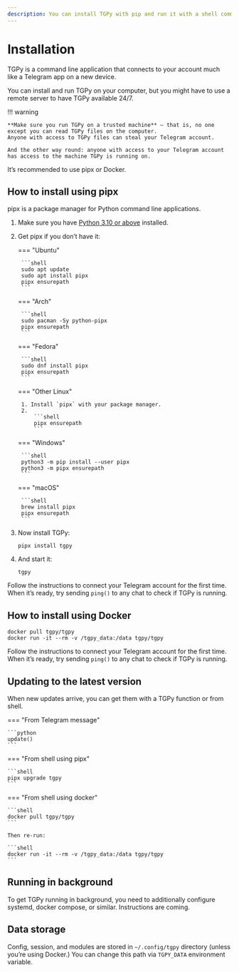 ```yaml
---
description: You can install TGPy with pip and run it with a shell command. To update TGPy, use update() function.
---
```


# Installation

TGPy is a command line application that connects to your account much like a Telegram app on a new device.

You can install and run TGPy on your computer, but you might have to use a remote server to have TGPy available 24/7.

!!! warning

    **Make sure you run TGPy on a trusted machine** — that is, no one except you can read TGPy files on the computer.
    Anyone with access to TGPy files can steal your Telegram account.

    And the other way round: anyone with access to your Telegram account has access to the machine TGPy is running on.

It’s recommended to use pipx or Docker.

## How to install using pipx

pipx is a package manager for Python command line applications. 

1. Make sure you have [Python 3.10 or above](https://www.python.org/) installed.

2. Get pipx if you don’t have it:

    === "Ubuntu"
    
        ```shell
        sudo apt update
        sudo apt install pipx
        pipx ensurepath
        ```
    
    === "Arch"
    
        ```shell
        sudo pacman -Sy python-pipx
        pipx ensurepath
        ```
    
    === "Fedora"
    
        ```shell
        sudo dnf install pipx
        pipx ensurepath
        ```
    
    === "Other Linux"
    
        1. Install `pipx` with your package manager.
        2. 
            ```shell
            pipx ensurepath
            ```
    
    === "Windows"
    
        ```shell
        python3 -m pip install --user pipx
        python3 -m pipx ensurepath 
        ```
    
    === "macOS"
    
        ```shell
        brew install pipx
        pipx ensurepath
        ```

3. Now install TGPy:

    ```shell
    pipx install tgpy
    ```

5. And start it:

    ```shell
    tgpy
    ```


Follow the instructions to connect your Telegram account for the first time. When it’s ready, try sending `ping()` to any chat to check if TGPy is running.

## How to install using Docker

```shell
docker pull tgpy/tgpy
docker run -it --rm -v /tgpy_data:/data tgpy/tgpy
```

Follow the instructions to connect your Telegram account for the first time. When it’s ready, try sending `ping()` to any chat to check if TGPy is running.

## Updating to the latest version

When new updates arrive, you can get them with a TGPy function or from  shell.

=== "From Telegram message"

    ```python
    update()
    ```

=== "From shell using pipx"

    ```shell
    pipx upgrade tgpy
    ```

=== "From shell using docker"

    ```shell
    docker pull tgpy/tgpy
    ```
   
    Then re-run:

    ```shell
    docker run -it --rm -v /tgpy_data:/data tgpy/tgpy
    ```

## Running in background

To get TGPy running in background, you need to additionally configure systemd, docker compose, or similar.
Instructions are coming.

## Data storage

Config, session, and modules are stored in `~/.config/tgpy` directory (unless you’re using Docker.) 
You can change this path via `TGPY_DATA` environment variable.
